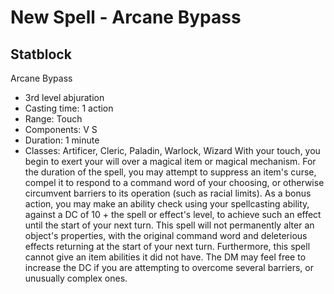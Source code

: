 # New Spell - Arcane Bypass
## Statblock

Arcane Bypass
- 3rd level abjuration
- Casting time: 1 action
- Range: Touch
- Components: V S
- Duration: 1 minute
- Classes: Artificer, Cleric, Paladin, Warlock, Wizard
With your touch, you begin to exert your will over a magical item or magical mechanism. For the duration of the spell, you may attempt to suppress an item's curse, compel it to respond to a command word of your choosing, or otherwise circumvent barriers to its operation (such as racial limits). As a bonus action, you may make an ability check using your spellcasting ability, against a DC of 10 + the spell or effect's level, to achieve such an effect until the start of your next turn. This spell will not permanently alter an object's properties, with the original command word and deleterious effects returning at the start of your next turn. Furthermore, this spell cannot give an item abilities it did not have. The DM may feel free to increase the DC if you are attempting to overcome several barriers, or unusually complex ones.
